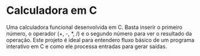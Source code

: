 # Calculadora em C

Uma calculadora funcional desenvolvida em C. Basta inserir o primeiro número, o operador (+, -, *, /) e o segundo número para ver o resultado da operação. Este projeto é ideal para entendero fluxo básico de um programa interativo em C e como ele processa entradas para gerar saídas.
